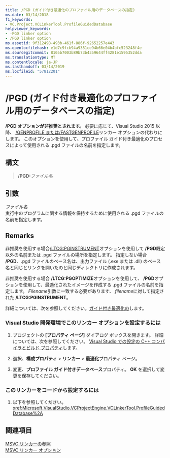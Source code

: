 ```yaml
---
title: /PGD (ガイド付き最適化のプロファイル用のデータベースの指定)
ms.date: 03/14/2018
f1_keywords:
- VC.Project.VCLinkerTool.ProfileGuidedDatabase
helpviewer_keywords:
- -PGD linker option
- /PGD linker option
ms.assetid: 9f312498-493b-461f-886f-92652257e443
ms.openlocfilehash: e1d7c9fcb94a9351ce94b66e04b4bfc523248f4e
ms.sourcegitcommit: 8105b7003b89b73b4359644ff4281e1595352dda
ms.translationtype: MT
ms.contentlocale: ja-JP
ms.lasthandoff: 03/14/2019
ms.locfileid: "57812201"
---
```

# <a name="pgd-specify-database-for-profile-guided-optimizations"></a>/PGD (ガイド付き最適化のプロファイル用のデータベースの指定)

**/PGD オプションが非推奨とされます。** 必要に応じて、Visual Studio 2015 以降、 [/GENPROFILE または/FASTGENPROFILE](genprofile-fastgenprofile-generate-profiling-instrumented-build.md)リンカー オプションの代わりにします。 このオプションを使用して、プロファイル ガイド付き最適化のプロセスによって使用される .pgd ファイルの名前を指定します。

## <a name="syntax"></a>構文

> **/PGD:**_ファイル名_

## <a name="argument"></a>引数

*ファイル名*<br/>
実行中のプログラムに関する情報を保持するために使用される .pgd ファイルの名前を指定します。

## <a name="remarks"></a>Remarks

非推奨を使用する場合[/LTCG:PGINSTRUMENT](ltcg-link-time-code-generation.md)オプションを使用して **/PGD**既定以外の名前または .pgd ファイルの場所を指定します。 指定しない場合 **/PGD**、.pgd ファイルのベース名は、出力ファイル (.exe または .dll) のベース名と同じとリンクを開いたのと同じディレクトリに作成されます。

非推奨を使用する場合 **/LTCG:PGOPTIMIZE**オプションを使用して、 **/PGD**オプションを使用して、最適化されたイメージを作成する .pgd ファイルの名前を指定します。 *Filename*引数に一致する必要があります、 *filename*に対して指定された **/LTCG:PGINSTRUMENT**。

詳細については、次を参照してください。[ガイド付き最適化の](../profile-guided-optimizations.md)します。

### <a name="to-set-this-linker-option-in-the-visual-studio-development-environment"></a>Visual Studio 開発環境でこのリンカー オプションを設定するには

1. プロジェクトの **[プロパティ ページ]** ダイアログ ボックスを開きます。 詳細については、次を参照してください。 [Visual Studio での設定の C++ コンパイラとビルド プロパティ](../working-with-project-properties.md)します。

1. 選択、**構成プロパティ** > **リンカー** > **最適化**プロパティ ページ。

1. 変更、**プロファイル ガイド付きデータベース**プロパティ。 **OK** を選択して変更を保存してください。

### <a name="to-set-this-linker-option-programmatically"></a>このリンカーをコードから設定するには

1. 以下を参照してください。<xref:Microsoft.VisualStudio.VCProjectEngine.VCLinkerTool.ProfileGuidedDatabase%2A>

## <a name="see-also"></a>関連項目

[MSVC リンカーの参照](linking.md)<br/>
[MSVC リンカー オプション](linker-options.md)<br/>
